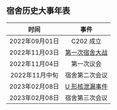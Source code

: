 ## 宿舍历史大事年表

|      时间     |    事件    |
|:-------------:|:----------:|
| 2022年09月01日 | C202 成立 |
| 2022年11月03日 | [第一次宿舍大战](Dorm-War-I) |
| 2022年11月04日 | 第一次议会 |
| 2022年11月中旬 | 宿舍第二次会议 |
| 2023年02月08日 | [U 形核泄漏事件](U-shaped-nuclear-leakage) |
| 2023年02月08日 | 宿舍第三次会议 |